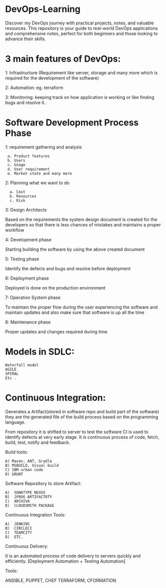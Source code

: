 # DevOps-Learning
Discover my DevOps journey with practical projects, notes, and valuable resources. This repository is your guide to real-world DevOps applications and comprehensive notes, perfect for both beginners and those looking to advance their skills.


# 3 main features of DevOps:
1: Infrastructure (Requirement like server, storage and many more which is required for the development of the software)

2: Automation: eg.  terraform 

3: Monitoring: keeping track on how application is working or like finding bugs and resolve it.

# Software Development Process Phase

1: requirement gathering and analysis

     a.	Product features
     b.	Users
     c.	Usage
     d.	User requirement
     e.	Market state and many more

2: Planning what we want to do

      a. Cost
      b. Resources 
      c. Risk

3: Design Architects

Based on the requirements the system design document is created for the developers so that there is less chances of mistakes and maintains a proper workflow

4: Development phase

Starting building the software by using the above created document

5: Testing phase

Identify the defects and bugs and resolve before deployment

6: Deployment phase

Deployed is done on the production environment

7: Operation System phase
    
To maintain the proper flow during the user experiencing the software and maintain updates and also make sure that software is up all the time

8: Maintenance phase

 Proper updates and changes required during time

# Models in SDLC:
   	Waterfall model
    AGILE
    SPIRAL 
    Etc .


# Continuous Integration:
Generates a Artifact(stored in software repo and build part of the software) they are the generated file of the build process based on the programming language.

From repository it is shifted to server to test the software
CI is used to identify defects at very early stage. It is continuous process of code, fetch, build, test, notify and feedback.

Build tools: 

    A) Maven, ANT, Gradle 
    B) MSBUILD, Visual build
    C) IBM urban code
    D) GRUNT

Software Repository to store Artifact:

    A)	SONATYPE NEXUS
    B)	JFROG ARTIFACTOTY
    C)	ARCHIVA
    D)	CLOUDSMITH PACKAGE

Continuous Integration Tools:

    A)	JENKINS
    B)	CIRCLECI
    C)	TEAMCITY
    D)	ETC.

Continuous Delivery: 

It is an automated process of code delivery to servers quickly and efficiently.  [Deployment Automation + Testing Automation]

Tools: 

ANSIBLE, PUPPET, CHEF
TERRAFORM, CFORMATION
